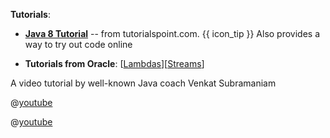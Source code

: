 **Tutorials**:

<tabs>
  <tab header="{{ icon_text }}">

* [**Java 8 Tutorial**](https://www.tutorialspoint.com/java8/) -- from tutorialspoint.com. {{ icon_tip }} Also provides a way to try out code online
* **Tutorials from Oracle**: [[Lambdas](http://docs.oracle.com/javase/tutorial/java/javaOO/lambdaexpressions.html)][[Streams](http://www.oracle.com/technetwork/articles/java/ma14-java-se-8-streams-2177646.html)]

  </tab>
  <tab header="{{ icon_video }}" class="d-print-none">

A video tutorial by well-known Java coach Venkat Subramaniam

@[youtube](Ee5t_EGjv0A)

<panel type="seamless" header="A a more detailed version covering similar grounds">

@[youtube](1OpAgZvYXLQ)

</panel>
  </tab>
</tabs>

